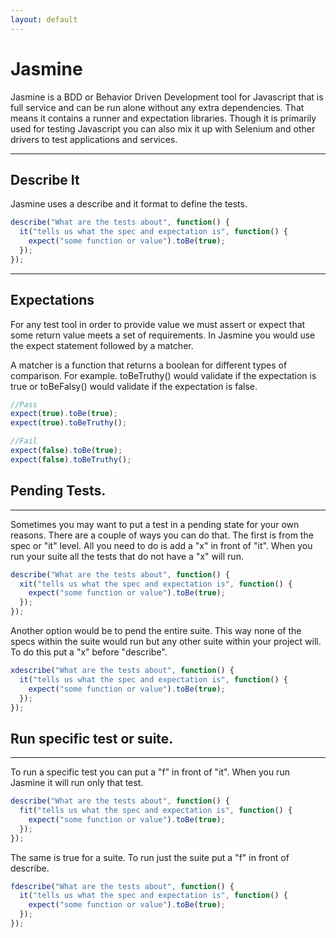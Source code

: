 ```yaml
---
layout: default
---
```

# Jasmine

Jasmine is a BDD or Behavior Driven Development tool for Javascript that is full
service and can be run alone without any extra dependencies.  That means it
contains a runner and expectation libraries. Though it is primarily used for
testing Javascript you can also mix it up with Selenium and other drivers to
test applications and services.

---

## Describe It
Jasmine uses a describe and it format to define the tests.

```javascript
describe("What are the tests about", function() {
  it("tells us what the spec and expectation is", function() {
    expect("some function or value").toBe(true);
  });
});
```

---
## Expectations
For any test tool in order to provide value we must assert or expect that some
return value meets a set of requirements.  In Jasmine you would use the expect
statement followed by a matcher.

A matcher is a function that returns a boolean for different types of
comparison. For example.  toBeTruthy() would validate if the expectation is
true or toBeFalsy() would validate if the expectation is false.

```javascript
//Pass
expect(true).toBe(true);
expect(true).toBeTruthy();

//Fail
expect(false).toBe(true);
expect(false).toBeTruthy();
```

## Pending Tests.
---
Sometimes you may want to put a test in a pending state for your own reasons.
There are a couple of ways you can do that.  The first is from the spec or "it"
level.  All you need to do is add a "x" in front of "it".  When you run your
suite all the tests that do not have a "x" will run.

```javascript
describe("What are the tests about", function() {
  xit("tells us what the spec and expectation is", function() {
    expect("some function or value").toBe(true);
  });
});
```

Another option would be to pend the entire suite.  This way none of the specs within the suite would run but any other suite within your project will.  To do this put a "x" before "describe".

```javascript
xdescribe("What are the tests about", function() {
  it("tells us what the spec and expectation is", function() {
    expect("some function or value").toBe(true);
  });
});
```

## Run specific test or suite.
---
To run a specific test you can put a "f" in front of "it".  When you run Jasmine it will run only that test.

```javascript
describe("What are the tests about", function() {
  fit("tells us what the spec and expectation is", function() {
    expect("some function or value").toBe(true);
  });
});
```

The same is true for a suite.  To run just the suite put a "f" in front of describe.

```javascript
fdescribe("What are the tests about", function() {
  it("tells us what the spec and expectation is", function() {
    expect("some function or value").toBe(true);
  });
});
```

